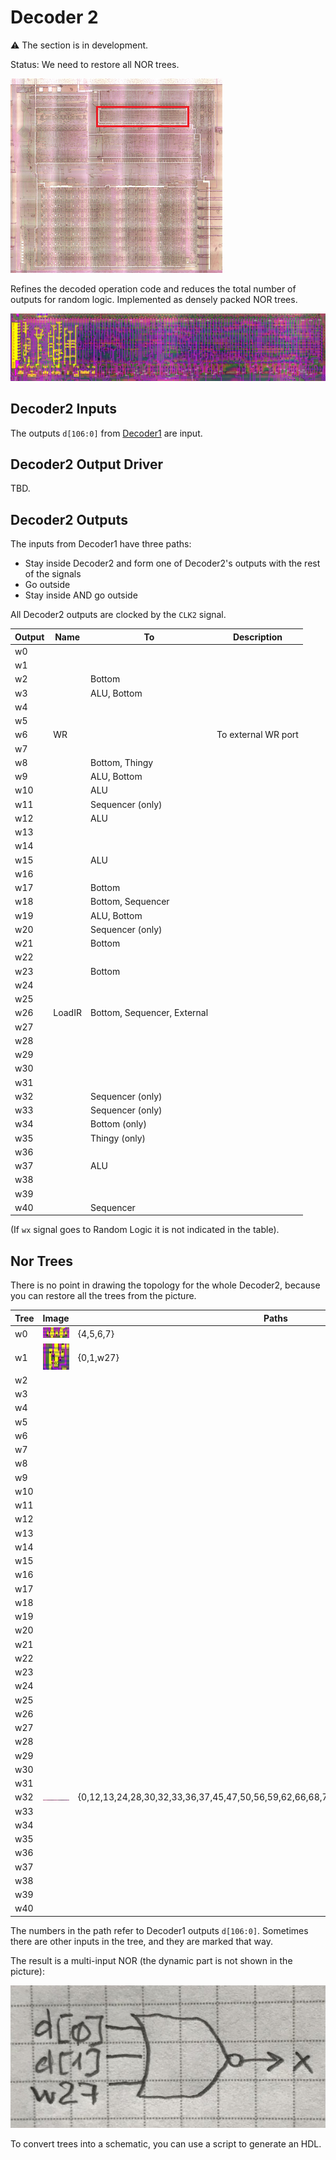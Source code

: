 # Decoder 2

:warning: The section is in development.

Status: We need to restore all NOR trees.

![locator_decoder2](/imgstore/locator_decoder2.png)

Refines the decoded operation code and reduces the total number of outputs for random logic. Implemented as densely packed NOR trees.

![decoder2](/imgstore/decoder2.jpg)

## Decoder2 Inputs

The outputs `d[106:0]` from [Decoder1](decoder1.md) are input.

## Decoder2 Output Driver

TBD.

## Decoder2 Outputs

The inputs from Decoder1 have three paths:
- Stay inside Decoder2 and form one of Decoder2's outputs with the rest of the signals
- Go outside
- Stay inside AND go outside

All Decoder2 outputs are clocked by the `CLK2` signal.

|Output|Name|To|Description|
|---|---|---|---|
|w0| | | |
|w1| | | |
|w2| |Bottom| |
|w3| |ALU, Bottom| |
|w4| | | |
|w5| | | |
|w6|WR| |To external WR port|
|w7| | | |
|w8| |Bottom, Thingy| |
|w9| |ALU, Bottom| |
|w10| |ALU| |
|w11| |Sequencer (only)| |
|w12| |ALU| |
|w13| | | |
|w14| | | |
|w15| |ALU| |
|w16| | | |
|w17| |Bottom| |
|w18| |Bottom, Sequencer| |
|w19| |ALU, Bottom| |
|w20| |Sequencer (only)| |
|w21| |Bottom| |
|w22| | | |
|w23| |Bottom| |
|w24| | | |
|w25| | | |
|w26|LoadIR|Bottom, Sequencer, External| |
|w27| | | |
|w28| | | |
|w29| | | |
|w30| | | |
|w31| | | |
|w32| |Sequencer (only)| |
|w33| |Sequencer (only)| |
|w34| |Bottom (only)| |
|w35| |Thingy (only)| |
|w36| | | |
|w37| |ALU| |
|w38| | | |
|w39| | | |
|w40| |Sequencer| |

(If `wx` signal goes to Random Logic it is not indicated in the table).

## Nor Trees

There is no point in drawing the topology for the whole Decoder2, because you can restore all the trees from the picture.

|Tree|Image|Paths|
|---|---|---|
|w0|![w0](/imgstore/nortrees/w0.jpg)|{4,5,6,7}|
|w1|![w1](/imgstore/nortrees/w1.jpg)|{0,1,w27}|
|w2| | |
|w3| | |
|w4| | |
|w5| | |
|w6| | |
|w7| | |
|w8| | |
|w9| | |
|w10| | |
|w11| | |
|w12| | |
|w13| | |
|w14| | |
|w15| | |
|w16| | |
|w17| | |
|w18| | |
|w19| | |
|w20| | |
|w21| | |
|w22| | |
|w23| | |
|w24| | |
|w25| | |
|w26| | |
|w27| | |
|w28| | |
|w29| | |
|w30| | |
|w31| | |
|w32|![w32](/imgstore/nortrees/w32.jpg)|{0,12,13,24,28,30,32,33,36,37,45,47,50,56,59,62,66,68,70,71,75,76,77,83,90,91,92,93,97}|
|w33| | |
|w34| | |
|w35| | |
|w36| | |
|w37| | |
|w38| | |
|w39| | |
|w40| | |

The numbers in the path refer to Decoder1 outputs `d[106:0]`. Sometimes there are other inputs in the tree, and they are marked that way.

The result is a multi-input NOR (the dynamic part is not shown in the picture):

![demo_w1](/imgstore/nortrees/demo_w1.jpg)

To convert trees into a schematic, you can use a script to generate an HDL.
